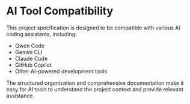 # AI Tool Compatibility

This project specification is designed to be compatible with various AI coding assistants, including:
- Qwen Code
- Gemini CLI
- Claude Code
- GitHub Copilot
- Other AI-powered development tools

The structured organization and comprehensive documentation make it easy for AI tools to understand the project context and provide relevant assistance.
